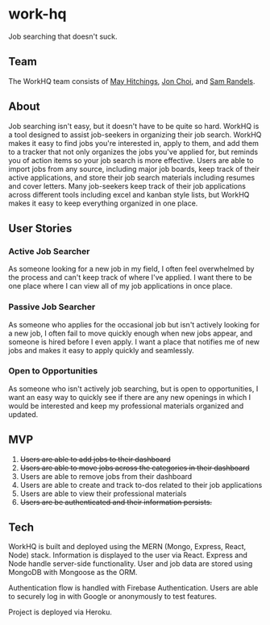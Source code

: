 # work-hq

Job searching that doesn't suck.

## Team

The WorkHQ team consists of [May Hitchings](https://github.com/mhitchi), [Jon Choi](https://github.com/Jonathan-J-Choi), and [Sam Randels](https://github.com/magiama9).

## About

Job searching isn't easy, but it doesn't have to be quite so hard. WorkHQ is a tool designed to assist job-seekers in organizing their job search. WorkHQ makes it easy to find jobs you're interested in, apply to them, and add them to a tracker that not only organizes the jobs you've applied for, but reminds you of action items so your job search is more effective. Users are able to import jobs from any source, including major job boards, keep track of their active applications, and store their job search materials including resumes and cover letters. Many job-seekers keep track of their job applications across different tools including excel and kanban style lists, but WorkHQ makes it easy to keep everything organized in one place.

## User Stories

### Active Job Searcher

As someone looking for a new job in my field, I often feel overwhelmed by the process and can't keep track of where I've applied. I want there to be one place where I can view all of my job applications in once place.

### Passive Job Searcher

As someone who applies for the occasional job but isn't actively looking for a new job, I often fail to move quickly enough when new jobs appear, and someone is hired before I even apply. I want a place that notifies me of new jobs and makes it easy to apply quickly and seamlessly.

### Open to Opportunities

As someone who isn't actively job searching, but is open to opportunities, I want an easy way to quickly see if there are any new openings in which I would be interested and keep my professional materials organized and updated.

## MVP

1. ~~Users are able to add jobs to their dashboard~~
2. ~~Users are able to move jobs across the categories in their dashboard~~
3. Users are able to remove jobs from their dashboard
4. Users are able to create and track to-dos related to their job applications
5. Users are able to view their professional materials
6. ~~Users are be authenticated and their information persists.~~

## Tech

WorkHQ is built and deployed using the MERN (Mongo, Express, React, Node) stack. Information is displayed to the user via React. Express and Node handle server-side functionality. User and job data are stored using MongoDB with Mongoose as the ORM.

Authentication flow is handled with Firebase Authentication. Users are able to securely log in with Google or anonymously to test features.

Project is deployed via Heroku.

